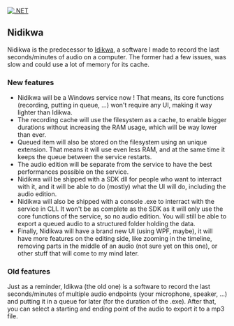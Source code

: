 [![.NET](https://github.com/Wiltoga/Nidikwa/actions/workflows/dotnet.yml/badge.svg)](https://github.com/Wiltoga/Nidikwa/actions/workflows/dotnet.yml)

## Nidikwa

Nidikwa is the predecessor to [Idikwa](https://github.com/Wiltoga/Idikwa), a software I made to record the last seconds/minutes of audio on a computer. The former had a few issues, was slow and could use a lot of memory for its cache.

### New features

* Nidikwa will be a Windows service now ! That means, its core functions (recording, putting in queue, ...) won't require any UI, making it way lighter than Idikwa.
* The recording cache will use the filesystem as a cache, to enable bigger durations without increasing the RAM usage, which will be way lower than ever.
* Queued item will also be stored on the filesystem using an unique extension. That means it will use even less RAM, and at the same time it keeps the queue between the service restarts.
* The audio edition will be separate from the service to have the best performances possible on the service.
* Nidikwa will be shipped with a SDK dll for people who want to interract with it, and it will be able to do (mostly) what the UI will do, including the audio edition.
* Nidikwa will also be shipped with a console .exe to interract with the service in CLI. It won't be as complete as the SDK as it will only use the core functions of the service, so no audio edition. You will still be able to export a queued audio to a structured folder holding the data.
* Finally, Nidikwa will have a brand new UI (using WPF, maybe), it will have more features on the editing side, like zooming in the timeline, removing parts in the middle of an audio (not sure yet on this one), or other stuff that will come to my mind later.

### Old features

Just as a reminder, Idikwa (the old one) is a software to record the last seconds/minutes of multiple audio endpoints (your microphone, speaker, ...) and putting it in a queue for later (for the duration of the .exe). After that, you can select a starting and ending point of the audio to export it to a mp3 file.
